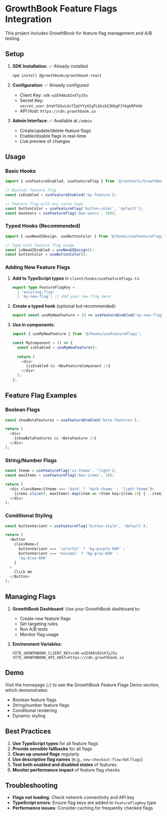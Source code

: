 # GrowthBook Feature Flags Integration

This project includes GrowthBook for feature flag management and A/B testing.

## Setup

1. **SDK Installation**: ✅ Already installed
   ```bash
   npm install @growthbook/growthbook-react
   ```

2. **Configuration**: ✅ Already configured
   - Client Key: `sdk-w1E948s82nX7yJ5u`
   - Secret Key: `secret_user_btmV7USvLUv7ZqSYYy4IqTLbhzbIIKGgFJYGgkRPX4U`
   - API Host: `https://cdn.growthbook.io`

3. **Admin Interface**: ✅ Available at `/admin`
   - Create/update/delete feature flags
   - Enable/disable flags in real-time
   - Live preview of changes

## Usage

### Basic Hooks

```typescript
import { useFeatureEnabled, useFeatureFlag } from '@/contexts/GrowthBookContext';

// Boolean feature flag
const isEnabled = useFeatureEnabled('my-feature');

// Feature flag with any value type
const buttonColor = useFeatureFlag('button-color', 'default');
const maxUsers = useFeatureFlag('max-users', 100);
```

### Typed Hooks (Recommended)

```typescript
import { useNewUIDesign, useButtonColor } from '@/hooks/useFeatureFlags';

// Type-safe feature flag usage
const isNewUIEnabled = useNewUIDesign();
const buttonColor = useButtonColor();
```

### Adding New Feature Flags

1. **Add to TypeScript types** in `client/hooks/useFeatureFlags.ts`:
   ```typescript
   export type FeatureFlagKey = 
     | 'existing-flag'
     | 'my-new-flag'; // Add your new flag here
   ```

2. **Create a typed hook** (optional but recommended):
   ```typescript
   export const useMyNewFeature = () => useFeatureEnabled('my-new-flag');
   ```

3. **Use in components**:
   ```typescript
   import { useMyNewFeature } from '@/hooks/useFeatureFlags';

   const MyComponent = () => {
     const isEnabled = useMyNewFeature();
     
     return (
       <div>
         {isEnabled && <NewFeatureComponent />}
       </div>
     );
   };
   ```

## Feature Flag Examples

### Boolean Flags
```typescript
const showBetaFeatures = useFeatureEnabled('beta-features');

return (
  <div>
    {showBetaFeatures && <BetaFeature />}
  </div>
);
```

### String/Number Flags
```typescript
const theme = useFeatureFlag('ui-theme', 'light');
const maxItems = useFeatureFlag('max-items', 10);

return (
  <div className={theme === 'dark' ? 'dark-theme' : 'light-theme'}>
    {items.slice(0, maxItems).map(item => <Item key={item.id} {...item} />)}
  </div>
);
```

### Conditional Styling
```typescript
const buttonVariant = useFeatureFlag('button-style', 'default');

return (
  <Button 
    className={
      buttonVariant === 'colorful' ? 'bg-purple-600' :
      buttonVariant === 'minimal' ? 'bg-gray-600' :
      'bg-blue-600'
    }
  >
    Click me
  </Button>
);
```

## Managing Flags

1. **GrowthBook Dashboard**: Use your GrowthBook dashboard to:
   - Create new feature flags
   - Set targeting rules
   - Run A/B tests
   - Monitor flag usage

2. **Environment Variables**:
   ```env
   VITE_GROWTHBOOK_CLIENT_KEY=sdk-w1E948s82nX7yJ5u
   VITE_GROWTHBOOK_API_HOST=https://cdn.growthbook.io
   ```

## Demo

Visit the homepage (`/`) to see the GrowthBook Feature Flags Demo section, which demonstrates:
- Boolean feature flags
- String/number feature flags
- Conditional rendering
- Dynamic styling

## Best Practices

1. **Use TypeScript types** for all feature flags
2. **Provide sensible fallbacks** for all flags
3. **Clean up unused flags** regularly
4. **Use descriptive flag names** (e.g., `new-checkout-flow` not `flag1`)
5. **Test both enabled and disabled states** of features
6. **Monitor performance impact** of feature flag checks

## Troubleshooting

- **Flags not loading**: Check network connectivity and API key
- **TypeScript errors**: Ensure flag keys are added to `FeatureFlagKey` type
- **Performance issues**: Consider caching for frequently checked flags
